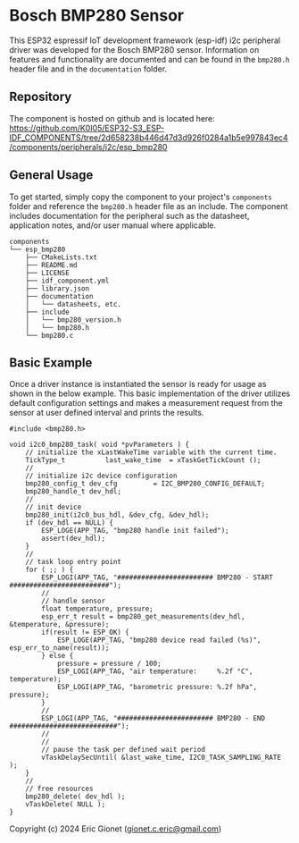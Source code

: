 # Bosch BMP280 Sensor
This ESP32 espressif IoT development framework (esp-idf) i2c peripheral driver was developed for the Bosch BMP280 sensor.  Information on features and functionality are documented and can be found in the `bmp280.h` header file and in the `documentation` folder.

## Repository
The component is hosted on github and is located here: https://github.com/K0I05/ESP32-S3_ESP-IDF_COMPONENTS/tree/2d658238b446d47d3d926f0284a1b5e997843ec4/components/peripherals/i2c/esp_bmp280

## General Usage
To get started, simply copy the component to your project's `components` folder and reference the `bmp280.h` header file as an include.  The component includes documentation for the peripheral such as the datasheet, application notes, and/or user manual where applicable.

```
components
└── esp_bmp280
    ├── CMakeLists.txt
    ├── README.md
    ├── LICENSE
    ├── idf_component.yml
    ├── library.json
    ├── documentation
    │   └── datasheets, etc.
    ├── include
    │   └── bmp280_version.h
    │   └── bmp280.h
    └── bmp280.c
```

## Basic Example
Once a driver instance is instantiated the sensor is ready for usage as shown in the below example.   This basic implementation of the driver utilizes default configuration settings and makes a measurement request from the sensor at user defined interval and prints the results.

```
#include <bmp280.h>

void i2c0_bmp280_task( void *pvParameters ) {
    // initialize the xLastWakeTime variable with the current time.
    TickType_t          last_wake_time  = xTaskGetTickCount ();
    //
    // initialize i2c device configuration
    bmp280_config_t dev_cfg         = I2C_BMP280_CONFIG_DEFAULT;
    bmp280_handle_t dev_hdl;
    //
    // init device
    bmp280_init(i2c0_bus_hdl, &dev_cfg, &dev_hdl);
    if (dev_hdl == NULL) {
        ESP_LOGE(APP_TAG, "bmp280 handle init failed");
        assert(dev_hdl);
    }
    //
    // task loop entry point
    for ( ;; ) {
        ESP_LOGI(APP_TAG, "######################## BMP280 - START #########################");
        //
        // handle sensor
        float temperature, pressure;
        esp_err_t result = bmp280_get_measurements(dev_hdl, &temperature, &pressure);
        if(result != ESP_OK) {
            ESP_LOGE(APP_TAG, "bmp280 device read failed (%s)", esp_err_to_name(result));
        } else {
            pressure = pressure / 100;
            ESP_LOGI(APP_TAG, "air temperature:     %.2f °C", temperature);
            ESP_LOGI(APP_TAG, "barometric pressure: %.2f hPa", pressure);
        }
        //
        ESP_LOGI(APP_TAG, "######################## BMP280 - END ###########################");
        //
        //
        // pause the task per defined wait period
        vTaskDelaySecUntil( &last_wake_time, I2C0_TASK_SAMPLING_RATE );
    }
    //
    // free resources
    bmp280_delete( dev_hdl );
    vTaskDelete( NULL );
}
```



Copyright (c) 2024 Eric Gionet (gionet.c.eric@gmail.com)